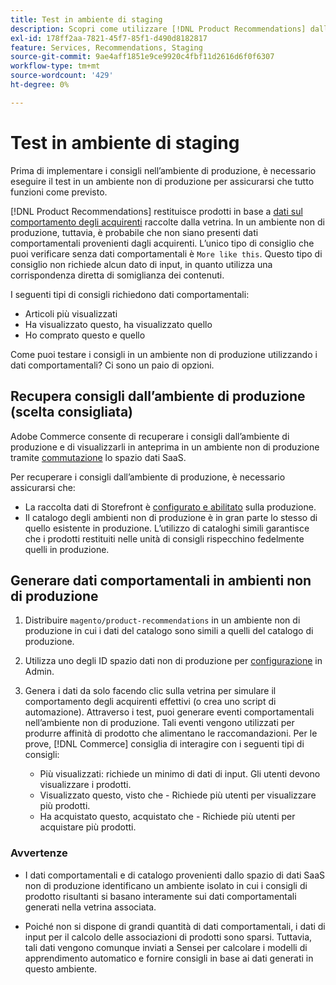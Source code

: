 ```yaml
---
title: Test in ambiente di staging
description: Scopri come utilizzare [!DNL Product Recommendations] dall’ambiente di produzione nell’ambiente di staging a scopo di test.
exl-id: 178ff2aa-7821-45f7-85f1-d490d8182817
feature: Services, Recommendations, Staging
source-git-commit: 9ae4aff1851e9ce9920c4fbf11d2616d6f0f6307
workflow-type: tm+mt
source-wordcount: '429'
ht-degree: 0%

---
```


# Test in ambiente di staging

Prima di implementare i consigli nell’ambiente di produzione, è necessario eseguire il test in un ambiente non di produzione per assicurarsi che tutto funzioni come previsto.

[!DNL Product Recommendations] restituisce prodotti in base a [dati sul comportamento degli acquirenti](behavioral-data.md) raccolte dalla vetrina. In un ambiente non di produzione, tuttavia, è probabile che non siano presenti dati comportamentali provenienti dagli acquirenti. L’unico tipo di consiglio che puoi verificare senza dati comportamentali è `More like this`. Questo tipo di consiglio non richiede alcun dato di input, in quanto utilizza una corrispondenza diretta di somiglianza dei contenuti.

I seguenti tipi di consigli richiedono dati comportamentali:

- Articoli più visualizzati
- Ha visualizzato questo, ha visualizzato quello
- Ho comprato questo e quello

Come puoi testare i consigli in un ambiente non di produzione utilizzando i dati comportamentali? Ci sono un paio di opzioni.

## Recupera consigli dall’ambiente di produzione (scelta consigliata)

Adobe Commerce consente di recuperare i consigli dall’ambiente di produzione e di visualizzarli in anteprima in un ambiente non di produzione tramite [commutazione](settings.md) lo spazio dati SaaS.

Per recuperare i consigli dall’ambiente di produzione, è necessario assicurarsi che:

- La raccolta dati di Storefront è [configurato e abilitato](install-configure.md) sulla produzione.
- Il catalogo degli ambienti non di produzione è in gran parte lo stesso di quello esistente in produzione. L’utilizzo di cataloghi simili garantisce che i prodotti restituiti nelle unità di consigli rispecchino fedelmente quelli in produzione.

## Generare dati comportamentali in ambienti non di produzione

1. Distribuire `magento/product-recommendations` in un ambiente non di produzione in cui i dati del catalogo sono simili a quelli del catalogo di produzione.

1. Utilizza uno degli ID spazio dati non di produzione per [configurazione](https://experienceleague.adobe.com/docs/commerce-admin/config/services/saas.html) in Admin.

1. Genera i dati da solo facendo clic sulla vetrina per simulare il comportamento degli acquirenti effettivi (o crea uno script di automazione). Attraverso i test, puoi generare eventi comportamentali nell’ambiente non di produzione. Tali eventi vengono utilizzati per produrre affinità di prodotto che alimentano le raccomandazioni. Per le prove, [!DNL Commerce] consiglia di interagire con i seguenti tipi di consigli:

   - Più visualizzati: richiede un minimo di dati di input. Gli utenti devono visualizzare i prodotti.
   - Visualizzato questo, visto che - Richiede più utenti per visualizzare più prodotti.
   - Ha acquistato questo, acquistato che - Richiede più utenti per acquistare più prodotti.

### Avvertenze

- I dati comportamentali e di catalogo provenienti dallo spazio di dati SaaS non di produzione identificano un ambiente isolato in cui i consigli di prodotto risultanti si basano interamente sui dati comportamentali generati nella vetrina associata.

- Poiché non si dispone di grandi quantità di dati comportamentali, i dati di input per il calcolo delle associazioni di prodotti sono sparsi. Tuttavia, tali dati vengono comunque inviati a Sensei per calcolare i modelli di apprendimento automatico e fornire consigli in base ai dati generati in questo ambiente.
